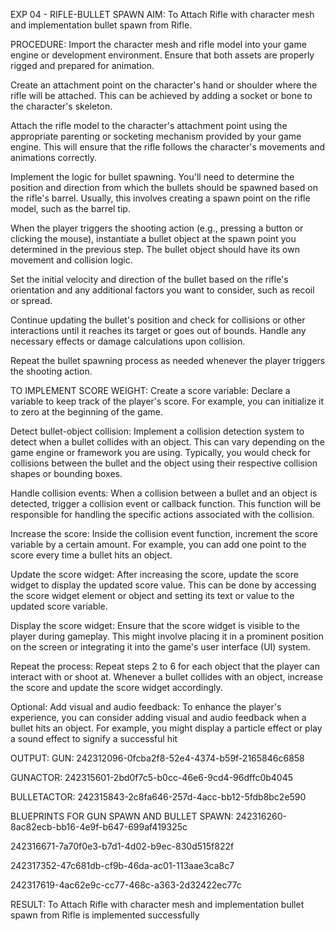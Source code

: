 
EXP 04 - RIFLE-BULLET SPAWN
AIM:
To Attach Rifle with character mesh and implementation bullet spawn from Rifle.

PROCEDURE:
Import the character mesh and rifle model into your game engine or development environment. Ensure that both assets are properly rigged and prepared for animation.

Create an attachment point on the character's hand or shoulder where the rifle will be attached. This can be achieved by adding a socket or bone to the character's skeleton.

Attach the rifle model to the character's attachment point using the appropriate parenting or socketing mechanism provided by your game engine. This will ensure that the rifle follows the character's movements and animations correctly.

Implement the logic for bullet spawning. You'll need to determine the position and direction from which the bullets should be spawned based on the rifle's barrel. Usually, this involves creating a spawn point on the rifle model, such as the barrel tip.

When the player triggers the shooting action (e.g., pressing a button or clicking the mouse), instantiate a bullet object at the spawn point you determined in the previous step. The bullet object should have its own movement and collision logic.

Set the initial velocity and direction of the bullet based on the rifle's orientation and any additional factors you want to consider, such as recoil or spread.

Continue updating the bullet's position and check for collisions or other interactions until it reaches its target or goes out of bounds. Handle any necessary effects or damage calculations upon collision.

Repeat the bullet spawning process as needed whenever the player triggers the shooting action.

TO IMPLEMENT SCORE WEIGHT:
Create a score variable: Declare a variable to keep track of the player's score. For example, you can initialize it to zero at the beginning of the game.

Detect bullet-object collision: Implement a collision detection system to detect when a bullet collides with an object. This can vary depending on the game engine or framework you are using. Typically, you would check for collisions between the bullet and the object using their respective collision shapes or bounding boxes.

Handle collision events: When a collision between a bullet and an object is detected, trigger a collision event or callback function. This function will be responsible for handling the specific actions associated with the collision.

Increase the score: Inside the collision event function, increment the score variable by a certain amount. For example, you can add one point to the score every time a bullet hits an object.

Update the score widget: After increasing the score, update the score widget to display the updated score value. This can be done by accessing the score widget element or object and setting its text or value to the updated score variable.

Display the score widget: Ensure that the score widget is visible to the player during gameplay. This might involve placing it in a prominent position on the screen or integrating it into the game's user interface (UI) system.

Repeat the process: Repeat steps 2 to 6 for each object that the player can interact with or shoot at. Whenever a bullet collides with an object, increase the score and update the score widget accordingly.

Optional: Add visual and audio feedback: To enhance the player's experience, you can consider adding visual and audio feedback when a bullet hits an object. For example, you might display a particle effect or play a sound effect to signify a successful hit

OUTPUT:
GUN:
242312096-0fcba2f8-52e4-4374-b59f-2165846c6858

GUNACTOR:
242315601-2bd0f7c5-b0cc-46e6-9cd4-96dffc0b4045

BULLETACTOR:
242315843-2c8fa646-257d-4acc-bb12-5fdb8bc2e590

BLUEPRINTS FOR GUN SPAWN AND BULLET SPAWN:
242316260-8ac82ecb-bb16-4e9f-b647-699af419325c

242316671-7a70f0e3-b7d1-4d02-b9ec-830d515f822f

242317352-47c681db-cf9b-46da-ac01-113aae3ca8c7

242317619-4ac62e9c-cc77-468c-a363-2d32422ec77c

RESULT: To Attach Rifle with character mesh and implementation bullet spawn from Rifle is implemented successfully
